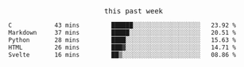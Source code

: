 

<p align="center"><samp>this past week</samp></p>
<!--START_SECTION:waka-->

```txt
C            43 mins         ██████░░░░░░░░░░░░░░░░░░░   23.92 %
Markdown     37 mins         █████░░░░░░░░░░░░░░░░░░░░   20.51 %
Python       28 mins         ████░░░░░░░░░░░░░░░░░░░░░   15.63 %
HTML         26 mins         ███▓░░░░░░░░░░░░░░░░░░░░░   14.71 %
Svelte       16 mins         ██▒░░░░░░░░░░░░░░░░░░░░░░   08.86 %
```

<!--END_SECTION:waka-->


